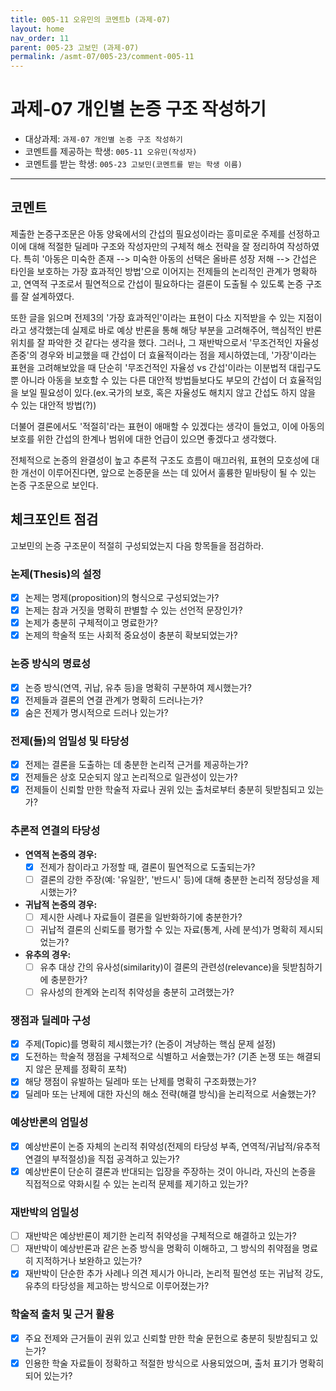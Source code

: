 ```yaml
---
title: 005-11 오유민의 코멘트b (과제-07) 
layout: home
nav_order: 11
parent: 005-23 고보민 (과제-07)
permalink: /asmt-07/005-23/comment-005-11
---
```


# 과제-07 개인별 논증 구조 작성하기

- 대상과제: `과제-07 개인별 논증 구조 작성하기`
- 코멘트를 제공하는 학생: `005-11 오유민(작성자)` 
- 코멘트를 받는 학생: `005-23 고보민(코멘트를 받는 학생 이름)` 

---

## 코멘트

제출한 논증구조문은 아동 양육에서의 간섭의 필요성이라는 흥미로운 주제를 선정하고 이에 대해 적절한 딜레마 구조와 작성자만의 구체적 해소 전략을 잘 정리하여 작성하였다. 특히 '아동은 미숙한 존재 --> 미숙한 아동의 선택은 올바른 성장 저해 --> 간섭은 타인을 보호하는 가장 효과적인 방법'으로 이어지는 전제들의 논리적인 관계가 명확하고, 연역적 구조로서 필연적으로 간섭이 필요하다는 결론이 도출될 수 있도록 논증 구조를 잘 설계하였다.

또한 글을 읽으며 전제3의 '가장 효과적인'이라는 표현이 다소 지적받을 수 있는 지점이라고 생각했는데 실제로 바로 예상 반론을 통해 해당 부분을 고려해주어, 핵심적인 반론 위치를 잘 파악한 것 같다는 생각을 했다. 그러나, 그 재반박으로서 '무조건적인 자율성 존중'의 경우와 비교했을 때 간섭이 더 효율적이라는 점을 제시하였는데, '가장'이라는 표현을 고려해보았을 때 단순히 '무조건적인 자율성 vs 간섭'이라는 이분법적 대립구도뿐 아니라 아동을 보호할 수 있는 다른 대안적 방법들보다도 부모의 간섭이 더 효율적임을 보일 필요성이 있다.(ex.국가의 보호, 혹은 자율성도 해치지 않고 간섭도 하지 않을 수 있는 대안적 방법(?)) 

더불어 결론에서도 '적절히'라는 표현이 애매할 수 있겠다는 생각이 들었고, 이에 아동의 보호를 위한 간섭의 한계나 범위에 대한 언급이 있으면 좋겠다고 생각했다.

전체적으로 논증의 완결성이 높고 추론적 구조도 흐름이 매끄러워, 표현의 모호성에 대한 개선이 이루어진다면, 앞으로 논증문을 쓰는 데 있어서 훌륭한 밑바탕이 될 수 있는 논증 구조문으로 보인다.

## 체크포인트 점검

고보민의 논증 구조문이 적절히 구성되었는지 다음 항목들을 점검하라.

### **논제(Thesis)의 설정**
- [x] 논제는 명제(proposition)의 형식으로 구성되었는가?
- [x] 논제는 참과 거짓을 명확히 판별할 수 있는 선언적 문장인가?
- [x] 논제가 충분히 구체적이고 명료한가?
- [x] 논제의 학술적 또는 사회적 중요성이 충분히 확보되었는가?

### **논증 방식의 명료성**
- [x] 논증 방식(연역, 귀납, 유추 등)을 명확히 구분하여 제시했는가?
- [x] 전제들과 결론의 연결 관계가 명확히 드러나는가?
- [x] 숨은 전제가 명시적으로 드러나 있는가?

### **전제(들)의 엄밀성 및 타당성**
- [x] 전제는 결론을 도출하는 데 충분한 논리적 근거를 제공하는가?
- [x] 전제들은 상호 모순되지 않고 논리적으로 일관성이 있는가?
- [x] 전제들이 신뢰할 만한 학술적 자료나 권위 있는 출처로부터 충분히 뒷받침되고 있는가?

### **추론적 연결의 타당성**
- **연역적 논증의 경우:**
  - [x] 전제가 참이라고 가정할 때, 결론이 필연적으로 도출되는가?
  - [ ] 결론의 강한 주장(예: '유일한', '반드시' 등)에 대해 충분한 논리적 정당성을 제시했는가?

- **귀납적 논증의 경우:**
  - [ ] 제시한 사례나 자료들이 결론을 일반화하기에 충분한가?
  - [ ] 귀납적 결론의 신뢰도를 평가할 수 있는 자료(통계, 사례 분석)가 명확히 제시되었는가?

- **유추의 경우:**
  - [ ] 유추 대상 간의 유사성(similarity)이 결론의 관련성(relevance)을 뒷받침하기에 충분한가?
  - [ ] 유사성의 한계와 논리적 취약성을 충분히 고려했는가?

### **쟁점과 딜레마 구성**
- [x] 주제(Topic)를 명확히 제시했는가? (논증이 겨냥하는 핵심 문제 설정)
- [x] 도전하는 학술적 쟁점을 구체적으로 식별하고 서술했는가? (기존 논쟁 또는 해결되지 않은 문제를 정확히 포착)
- [x] 해당 쟁점이 유발하는 딜레마 또는 난제를 명확히 구조화했는가?
- [x] 딜레마 또는 난제에 대한 자신의 해소 전략(해결 방식)을 논리적으로 서술했는가?

### **예상반론의 엄밀성**
- [x] 예상반론이 논증 자체의 논리적 취약성(전제의 타당성 부족, 연역적/귀납적/유추적 연결의 부적절성)을 직접 공격하고 있는가?
- [x] 예상반론이 단순히 결론과 반대되는 입장을 주장하는 것이 아니라, 자신의 논증을 직접적으로 약화시킬 수 있는 논리적 문제를 제기하고 있는가?

### **재반박의 엄밀성**
- [ ] 재반박은 예상반론이 제기한 논리적 취약성을 구체적으로 해결하고 있는가?
- [ ] 재반박이 예상반론과 같은 논증 방식을 명확히 이해하고, 그 방식의 취약점을 명료히 지적하거나 보완하고 있는가?
- [x] 재반박이 단순한 추가 사례나 의견 제시가 아니라, 논리적 필연성 또는 귀납적 강도, 유추의 타당성을 제고하는 방식으로 이루어졌는가?

### **학술적 출처 및 근거 활용**
- [x] 주요 전제와 근거들이 권위 있고 신뢰할 만한 학술 문헌으로 충분히 뒷받침되고 있는가?
- [x] 인용한 학술 자료들이 정확하고 적절한 방식으로 사용되었으며, 출처 표기가 명확히 되어 있는가?
